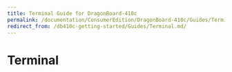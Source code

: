 ```yaml
---
title: Terminal Guide for DragonBoard-410c
permalink: /documentation/ConsumerEdition/DragonBoard-410c/Guides/Terminal.md/
redirect_from: /db410c-getting-started/Guides/Terminal.md/
---
```

# Terminal
